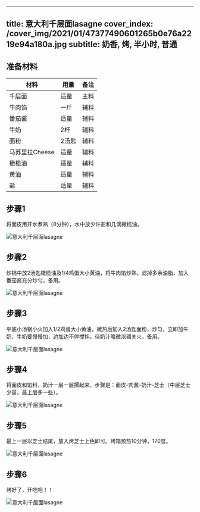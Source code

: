 
---
title: 意大利千层面lasagne
cover_index: /cover_img/2021/01/47377490601265b0e76a2219e94a180a.jpg
subtitle: 奶香, 烤, 半小时, 普通
---

## 准备材料

| 材料     | 用量 | 备注|
| ------- | ----- | --- |
| 千层面 | 适量| 主料 |
| 牛肉馅 | 一斤| 辅料 |
| 番茄酱 | 适量| 辅料 |
| 牛奶 | 2杯| 辅料 |
| 面粉 | 2汤匙| 辅料 |
| 马苏里拉Cheese | 适量| 辅料 |
| 橄榄油 | 适量| 辅料 |
| 黄油 | 适量| 辅料 |
| 盐 | 适量| 辅料 |

## 步骤1

将面皮用开水煮熟（8分钟），水中放少许盐和几滴橄榄油。

![意大利千层面lasagne](https://i8.meishichina.com/attachment/recipe/201010/201010091507234.jpg?x-oss-process=style/p320) 

## 步骤2

炒锅中放2汤匙橄榄油及1/4鸡蛋大小黄油，将牛肉馅炒熟，滤掉多余油脂，加入番茄酱充分炒匀，备用。

![意大利千层面lasagne](https://i8.meishichina.com/attachment/recipe/201010/201010081549000.jpg?x-oss-process=style/p320) 

## 步骤3

平底小汤锅小火加入1/2鸡蛋大小黄油，微热后加入2汤匙面粉，炒匀，立即加牛奶，牛奶要慢慢加，边加边不停搅拌。待奶汁略微浓稠关火，备用。

![意大利千层面lasagne](https://i8.meishichina.com/attachment/recipe/201010/201010081549591.jpg?x-oss-process=style/p320) 

## 步骤4

将面皮和馅料，奶汁一层一层摞起来，步骤是：面皮-肉酱-奶汁-芝士（中层芝士少量，最上层多一些）。

![意大利千层面lasagne](https://i8.meishichina.com/attachment/recipe/201010/201010081550353.jpg?x-oss-process=style/p320) 

## 步骤5

最上一层以芝士结尾，放入烤芝士上色即可。烤箱预热10分钟，170度。

![意大利千层面lasagne](https://i8.meishichina.com/attachment/recipe/201010/201010081551428.jpg?x-oss-process=style/p320) 

## 步骤6

烤好了，开吃吧！！

![意大利千层面lasagne](https://i8.meishichina.com/attachment/recipe/201010/201010081552072.jpg?x-oss-process=style/p320) 


